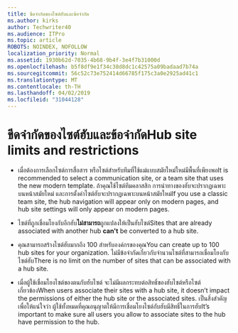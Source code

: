 ```yaml
---
title: ขีดจำกัดของไซต์ฮับและข้อจำกัด
ms.author: kirks
author: Techwriter40
ms.audience: ITPro
ms.topic: article
ROBOTS: NOINDEX, NOFOLLOW
localization_priority: Normal
ms.assetid: 1930b62d-7035-4b68-9b4f-3e4f7b31000d
ms.openlocfilehash: b5f8df9e1f34c38d8dc1c42575a09badaad7b74a
ms.sourcegitcommit: 56c52c73e752414d66785f175c3a0e2925ad41c1
ms.translationtype: MT
ms.contentlocale: th-TH
ms.lasthandoff: 04/02/2019
ms.locfileid: "31044128"
---
```

# <a name="hub-site-limits-and-restrictions"></a><span data-ttu-id="d8e69-102">ขีดจำกัดของไซต์ฮับและข้อจำกัด</span><span class="sxs-lookup"><span data-stu-id="d8e69-102">Hub site limits and restrictions</span></span>


- <span data-ttu-id="d8e69-103">เมื่อต้องการเลือกไซต์การสื่อสาร หรือไซต์สำหรับทีมที่ใช้แม่แบบสมัยใหม่ใหม่มีพื้นที่เพียงพอ</span><span class="sxs-lookup"><span data-stu-id="d8e69-103">It is recommended to select a communication site, or a team site that uses the new modern template.</span></span> <span data-ttu-id="d8e69-104">ถ้าคุณใช้ไซต์ทีมคลาสสิก การนำทางของฮับจะปรากฏเฉพาะบนหน้าสมัยใหม่ และการตั้งค่าไซต์ฮับจะปรากฏเฉพาะบนหน้าสมัยใหม่</span><span class="sxs-lookup"><span data-stu-id="d8e69-104">If you use a classic team site, the hub navigation will appear only on modern pages, and hub site settings will only appear on modern pages.</span></span>


- <span data-ttu-id="d8e69-105">ไซต์ที่ถูกเชื่อมโยงกับอีกฮับ**ไม่สามารถ**ถูกแปลงให้เป็นฮับไซต์</span><span class="sxs-lookup"><span data-stu-id="d8e69-105">Sites that are already associated with another hub **can't** be converted to a hub site.</span></span>


- <span data-ttu-id="d8e69-106">คุณสามารถสร้างไซต์ฮับมากถึง 100 สำหรับองค์กรของคุณ</span><span class="sxs-lookup"><span data-stu-id="d8e69-106">You can create up to 100 hub sites for your organization.</span></span> <span data-ttu-id="d8e69-107">ไม่มีข้อจำกัดเกี่ยวกับจำนวนไซต์ที่สามารถเชื่อมโยงกับไซต์ฮับ</span><span class="sxs-lookup"><span data-stu-id="d8e69-107">There is no limit on the number of sites that can be associated with a hub site.</span></span>


- <span data-ttu-id="d8e69-108">เมื่อผู้ใช้เชื่อมโยงไซต์ของตนกับฮับไซต์ จะไม่มีผลกระทบต่อสิทธิ์ของฮับไซต์หรือไซต์เกี่ยวข้อง</span><span class="sxs-lookup"><span data-stu-id="d8e69-108">When users associate their sites with a hub site, it doesn’t impact the permissions of either the hub site or the associated sites.</span></span> <span data-ttu-id="d8e69-109">เป็นสิ่งสำคัญเพื่อให้แน่ใจว่า ผู้ใช้ทั้งหมดที่คุณอนุญาตให้มีการเชื่อมโยงไซต์กับฮับมีสิทธิ์ในการฮับ</span><span class="sxs-lookup"><span data-stu-id="d8e69-109">It’s important to make sure all users you allow to associate sites to the hub have permission to the hub.</span></span>

